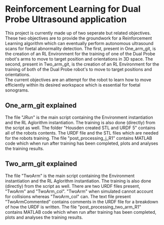 # Reinforcement Learning for Dual Probe Ultrasound application 
This project is currently made up of two seperate but related objectives. 
These two objectives are to provide the groundwork for a Reinforcement Learning algorithm which can eventually perform autonomous ultrasound scans for foetal abnormality detection. 
The first, present in One_arm_git, is the creation of an RL Environment for the training of one of the Dual Probe robot's arms to move to target position and orientations in 3D space.
The second, present in Two_arm_git, is the creation of an RL Environment for the training of both of the Dual Probe robot's to move to target positions and orientations.   
The current objectives are an attempt for the robot to learn how to move efficiently within its desired workspace which is essential for foetal sonograms. 

## One_arm_git explained
The file "JRun" is the main script containing the Environment instantiation and the RL Aglorithm instantiation. The training is also done (directly) from the script as well. 
The folder "Housden created STL and URDF 5" contains all of the robots contents. The URDF file and the STL files which are needed for the robots training.
The file "post_processing_j_R1" contains MATLAB code which when run after training has been completed, plots and analyses the training results.

## Two_arm_git explained 
The file "TwoArm" is the main script containing the Environment instantiation and the RL Aglorithm instantiation. The training is also done (directly) from the script as well.
There are two URDF files present, "TwoArm" and "TwoArm_col". "TwoArm" when simulated cannot account for collisions whereas "TwoArm_col" can. 
The text file present "TwoArmCommented" contains comments in the URDF file for a breakdown of how the URDF is written.
The file "post_processing_two_arm_R1" contains MATLAB code which when run after training has been completed, plots and analyses the training results.

